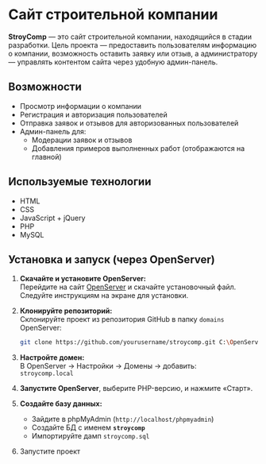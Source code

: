# Сайт строительной компании

**StroyComp** — это сайт строительной компании, находящийся в стадии разработки. Цель проекта — предоставить пользователям информацию о компании, возможность оставить заявку или отзыв, а администратору — управлять контентом сайта через удобную админ-панель.

## Возможности

- Просмотр информации о компании
- Регистрация и авторизация пользователей
- Отправка заявок и отзывов для авторизованных пользователей
- Админ-панель для:
  - Модерации заявок и отзывов
  - Добавления примеров выполненных работ (отображаются на главной)

## Используемые технологии

- HTML
- CSS
- JavaScript + jQuery
- PHP
- MySQL 

## Установка и запуск (через OpenServer)

1. **Скачайте и установите OpenServer:**  
   Перейдите на сайт [OpenServer](https://ospanel.io) и скачайте установочный файл. Следуйте инструкциям на экране для установки.

2. **Клонируйте репозиторий:**  
   Склонируйте проект из репозитория GitHub в папку `domains` OpenServer:
   ```bash
   git clone https://github.com/yourusername/stroycomp.git C:\OpenServer\domains\stroycomp

3. **Настройте домен:**  
   В OpenServer → Настройки → Домены → добавить:  
   `stroycomp.local`

4. **Запустите OpenServer**, выберите PHP-версию, и нажмите «Старт».

5. **Создайте базу данных:**  
   - Зайдите в phpMyAdmin (`http://localhost/phpmyadmin`)  
   - Создайте БД с именем **`stroycomp`**
   - Импортируйте дамп `stroycomp.sql`
  
6. Запустите проект

